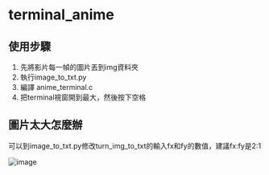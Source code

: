 # terminal_anime
## 使用步驟
1. 先將影片每一幀的圖片丟到img資料夾
2. 執行image_to_txt.py
3. 編譯 anime_terminal.c
4. 把terminal視窗開到最大，然後按下空格
## 圖片太大怎麼辦
可以到image_to_txt.py修改turn_img_to_txt的輸入fx和fy的數值，建議fx:fy是2:1

![image](https://github.com/weiso131/terminal_anime/assets/131360912/b9cf4512-0cab-47c4-8ae1-fd4c077def7c)

